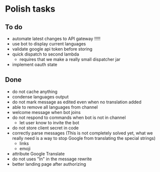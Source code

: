 # Polish tasks

## To do

- automate latest changes to API gateway !!!!!
- use bot to display current languages
- validate google api token before storing
- quick dispatch to second lambda
   - requires that we make a really small dispatcher jar
- implement oauth state


## Done

- do not cache anything
- condense languages output
- do not mark message as edited even when no translation added
- able to remove all languages from channel 
- welcome message when bot joins
- do not respond to commands when bot is not in channel
   - let user know to invite the bot
- do not store client secret in code
- correctly parse messages  (This is not completely solved yet, what we really need is a way to stop Google from translating the special strings)
  - links
  - emoji
- attribute Google Translate
- do not uses "In" in the message rewrite
- better landing page after authorizing

